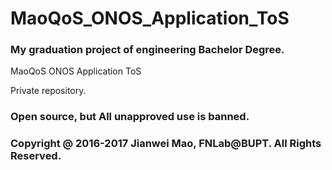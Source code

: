 # MaoQoS_ONOS_Application_ToS

### My graduation project of engineering Bachelor Degree.

MaoQoS ONOS Application ToS

Private repository.

### Open source, but All unapproved use is banned.

### Copyright @ 2016-2017 Jianwei Mao, FNLab@BUPT. All Rights Reserved.
